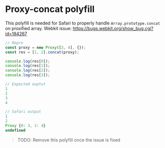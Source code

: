 # Proxy-concat polyfill

This polyfill is needed for Safari to properly handle `Array.prototype.concat` on proxified array.
Webkit issue: https://bugs.webkit.org/show_bug.cgi?id=184267

```js
// Repro
const proxy = new Proxy([3, 4], {});
const res = [1, 2].concat(proxy);

console.log(res[0]);
console.log(res[1]);
console.log(res[2]);
console.log(res[3]);

// Expected ouptut
1
2
3
4

// Safari output
1
2
Proxy {0: 3, 1: 4}
undefined
```

> TODO: Remove this polyfill once the issue is fixed
